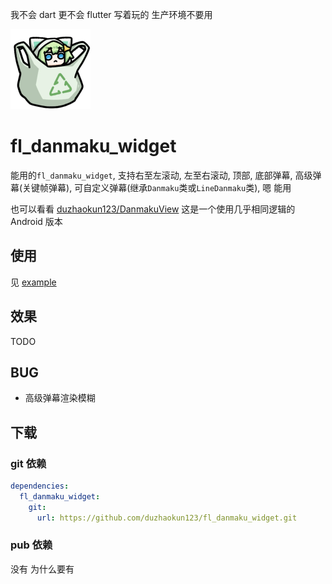 我不会 dart 更不会 flutter 写着玩的 生产环境不要用

<img src="art/suzume1.webp" width="128" />

# fl_danmaku_widget

能用的`fl_danmaku_widget`, 支持右至左滚动, 左至右滚动, 顶部, 底部弹幕, 高级弹幕(关键帧弹幕), 可自定义弹幕(继承`Danmaku`类或`LineDanmaku`类), 嗯 能用

也可以看看 [duzhaokun123/DanmakuView](https://github.com/duzhaokun123/DanmakuView) 这是一个使用几乎相同逻辑的 Android 版本

## 使用

见 [example](example)

## 效果

TODO

## BUG

- 高级弹幕渲染模糊

## 下载

### git 依赖

```yaml
dependencies:
  fl_danmaku_widget:
    git:
      url: https://github.com/duzhaokun123/fl_danmaku_widget.git
```

### pub 依赖

没有 为什么要有